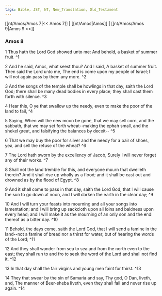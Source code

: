 ```yaml
---
tags: Bible, JST, NT, New_Translation, Old_Testament
---
```


[[nt/Amos/Amos 7|<< Amos 7]] | [[nt/Amos|Amos]] | [[nt/Amos/Amos 9|Amos 9 >>]]

### Amos 8

1 Thus hath the Lord God showed unto me: And behold, a basket of summer fruit.  ^1

2 And he said, Amos, what seest thou? And I said, A basket of summer fruit. Then said the Lord unto me, The end is come upon my people of Israel; I will not again pass by them any more.  ^2

3 And the songs of the temple shall be howlings in that day, saith the Lord God; there shall be many dead bodies in every place; they shall cast them forth with silence.  ^3

4 Hear this, O ye that swallow up the needy, even to make the poor of the land to fail,  ^4

5 Saying, When will the new moon be gone, that we may sell corn, and the sabbath, that we may set forth wheat\--making the ephah small, and the shekel great, and falsifying the balances by deceit\--  ^5

6 That we may buy the poor for silver and the needy for a pair of shoes, yea, and sell the refuse of the wheat?  ^6

7 The Lord hath sworn by the excellency of Jacob, Surely I will never forget any of their works.  ^7

8 Shall not the land tremble for this, and everyone mourn that dwelleth therein? And it shall rise up wholly as a flood; and it shall be cast out and drowned as by the flood of Egypt.  ^8

9 And it shall come to pass in that day, saith the Lord God, that I will cause the sun to go down at noon, and I will darken the earth in the clear day;  ^9

10 And I will turn your feasts into mourning and all your songs into lamentation; and I will bring up sackcloth upon all loins and baldness upon every head; and I will make it as the mourning of an only son and the end thereof as a bitter day.  ^10

11 Behold, the days come, saith the Lord God, that I will send a famine in the land\--not a famine of bread nor a thirst for water, but of hearing the words of the Lord;  ^11

12 And they shall wander from sea to sea and from the north even to the east; they shall run to and fro to seek the word of the Lord and shall not find it.  ^12

13 In that day shall the fair virgins and young men faint for thirst.  ^13

14 They that swear by the sin of Samaria and say, Thy god, O Dan, liveth, and, The manner of Beer-sheba liveth, even they shall fall and never rise up again.  ^14

 
